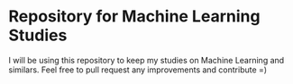 # Repository for Machine Learning Studies

I will be using this repository to keep my studies on Machine Learning and similars. Feel free to pull request any improvements and contribute =)
